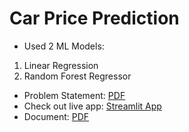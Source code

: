 # Car Price Prediction

- Used 2 ML Models: 
1. Linear Regression
2. Random Forest Regressor

- Problem Statement: [PDF](https://github.com/harsh-theta/Car-price-prediction/blob/main/Problem%20Statement/AI-ML%20Technical%20Task_final.pdf)
- Check out live app: [Streamlit App](https://harsh-theta-car-price-prediction-app-ecyud5.streamlit.app/)  
- Document: [PDF](https://github.com/harsh-theta/Car-price-prediction/blob/main/Document/Car%20Price%20Prediction%20.pdf) 
